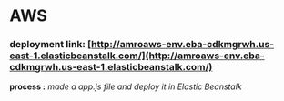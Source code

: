 # AWS  

### deployment  link: [http://amroaws-env.eba-cdkmgrwh.us-east-1.elasticbeanstalk.com/](http://amroaws-env.eba-cdkmgrwh.us-east-1.elasticbeanstalk.com/)


**process :** *made a app.js file and deploy it in Elastic Beanstalk*